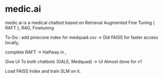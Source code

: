 # medic.ai
medic.ai is a medical chatbot based on Retrieval Augmented Fine Tuning ( RAFT ), RAG, Finetuning 


To-Do : 
add pinecone index for medquad.csv -> Did FAISS for faster access locally,


complete RAFT -> Halfway in ,


Give UI To both chatbots (GALE, Medquad) -> UI Almost done for v1


Load FAISS Index and train SLM on it.
